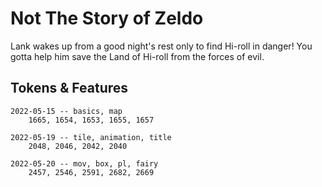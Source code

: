 # Not The Story of Zeldo
Lank wakes up from a good night's rest only to find Hi-roll in danger! You gotta
help him save the Land of Hi-roll from the forces of evil.

## Tokens & Features
```
2022-05-15 -- basics, map
    1665, 1654, 1653, 1655, 1657

2022-05-19 -- tile, animation, title
    2048, 2046, 2042, 2040

2022-05-20 -- mov, box, pl, fairy
    2457, 2546, 2591, 2682, 2669
```
